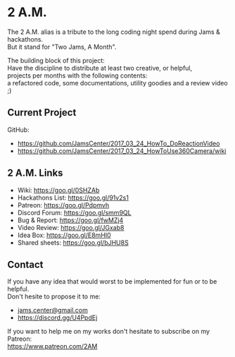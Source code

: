 # 2 A.M.

The 2 A.M. alias is a tribute to the long coding night spend during Jams & hackathons.  
But it stand for "Two Jams, A Month".  

The building block of this project:  
Have the discipline to distribute at least two creative, or helpful,  
projects per months with the following contents:  
a refactored code, some documentations, utility goodies and a review video ;)  


## Current Project

GitHub:
- https://github.com/JamsCenter/2017_03_24_HowTo_DoReactionVideo    
- https://github.com/JamsCenter/2017_03_24_HowToUse360Camera/wiki   


## 2 A.M. Links
- Wiki:             https://goo.gl/0SHZAb  
- Hackathons List:  https://goo.gl/91v2s1   
- Patreon:          https://goo.gl/Pdpmvh  
- Discord Forum:    https://goo.gl/smm9QL  
- Bug & Report:     https://goo.gl/fwMZj4  
- Video Review:     https://goo.gl/JGxab8  
- Idea Box:         https://goo.gl/E8mHI0
- Shared sheets:    https://goo.gl/bJHU8S


## Contact
If you have any idea that would worst to be implemented for fun or to be helpful.  
Don't hesite to propose it to me:  
- jams.center@gmail.com   
- https://discord.gg/U4PpdEj  

If you want to help me on my works don't hesitate to subscribe on my Patreon:   
https://www.patreon.com/2AM  
